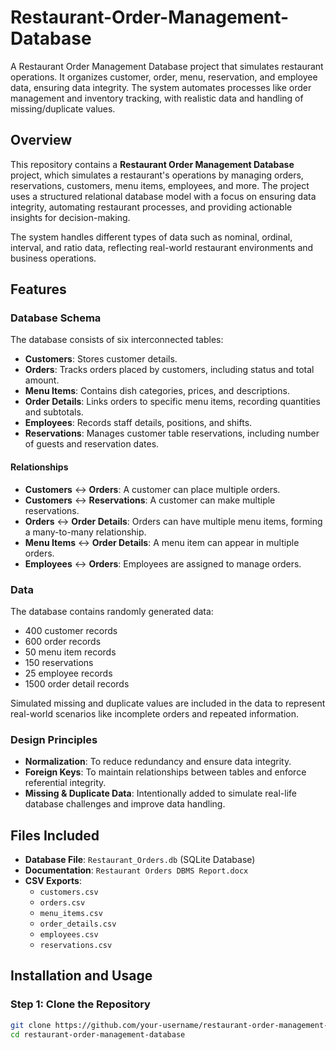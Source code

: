 # Restaurant-Order-Management-Database
A Restaurant Order Management Database project that simulates restaurant operations. It organizes customer, order, menu, reservation, and employee data, ensuring data integrity. The system automates processes like order management and inventory tracking, with realistic data and handling of missing/duplicate values.

## Overview
This repository contains a **Restaurant Order Management Database** project, which simulates a restaurant's operations by managing orders, reservations, customers, menu items, employees, and more. The project uses a structured relational database model with a focus on ensuring data integrity, automating restaurant processes, and providing actionable insights for decision-making.

The system handles different types of data such as nominal, ordinal, interval, and ratio data, reflecting real-world restaurant environments and business operations.

## Features

### **Database Schema**
The database consists of six interconnected tables:
- **Customers**: Stores customer details.
- **Orders**: Tracks orders placed by customers, including status and total amount.
- **Menu Items**: Contains dish categories, prices, and descriptions.
- **Order Details**: Links orders to specific menu items, recording quantities and subtotals.
- **Employees**: Records staff details, positions, and shifts.
- **Reservations**: Manages customer table reservations, including number of guests and reservation dates.

#### **Relationships**
- **Customers** ↔ **Orders**: A customer can place multiple orders.
- **Customers** ↔ **Reservations**: A customer can make multiple reservations.
- **Orders** ↔ **Order Details**: Orders can have multiple menu items, forming a many-to-many relationship.
- **Menu Items** ↔ **Order Details**: A menu item can appear in multiple orders.
- **Employees** ↔ **Orders**: Employees are assigned to manage orders.
  
### **Data**
The database contains randomly generated data:
- 400 customer records
- 600 order records
- 50 menu item records
- 150 reservations
- 25 employee records
- 1500 order detail records

Simulated missing and duplicate values are included in the data to represent real-world scenarios like incomplete orders and repeated information.

### **Design Principles**
- **Normalization**: To reduce redundancy and ensure data integrity.
- **Foreign Keys**: To maintain relationships between tables and enforce referential integrity.
- **Missing & Duplicate Data**: Intentionally added to simulate real-life database challenges and improve data handling.

## Files Included

- **Database File**: `Restaurant_Orders.db` (SQLite Database)
- **Documentation**: `Restaurant Orders DBMS Report.docx`
- **CSV Exports**:
  - `customers.csv`
  - `orders.csv`
  - `menu_items.csv`
  - `order_details.csv`
  - `employees.csv`
  - `reservations.csv`

## Installation and Usage

### Step 1: Clone the Repository
```bash
git clone https://github.com/your-username/restaurant-order-management-database.git
cd restaurant-order-management-database
